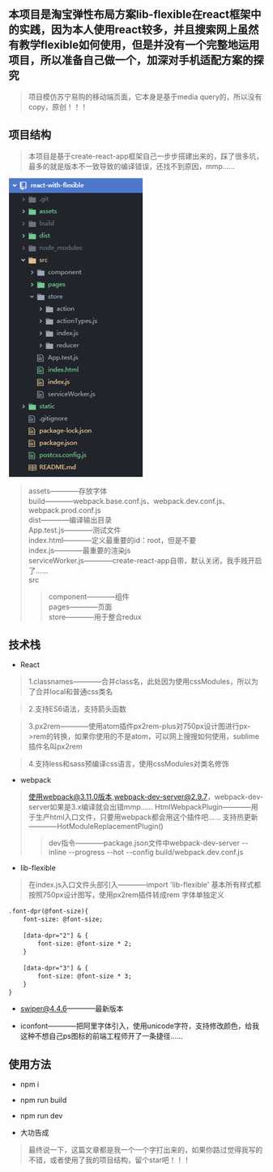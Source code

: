 ## 本项目是淘宝弹性布局方案lib-flexible在react框架中的实践，因为本人使用react较多，并且搜索网上虽然有教学flexible如何使用，但是并没有一个完整地运用项目，所以准备自己做一个，加深对手机适配方案的探究
> 项目模仿苏宁易购的移动端页面，它本身是基于media query的，所以没有copy，原创！！！

## 项目结构
> 本项目是基于create-react-app框架自己一步步搭建出来的，踩了很多坑，最多的就是版本不一致导致的编译错误，还找不到原因，mmp......

![普通进度条](https://github.com/OnPure/react-with-flexible/blob/master/static/images/structor.png)
> assets————存放字体<br/>
> build————webpack.base.conf.js、webpack.dev.conf.js、webpack.prod.conf.js<br/>
> dist————编译输出目录<br/>
> App.test.js————测试文件<br/>
> index.html————定义最重要的id：root，但是不要<meta name="viewport" content="width=device-width, initial-scale=1.0"> <br/>
> index.js————最重要的渲染js<br/>
> serviceWorker.js————create-react-app自带，默认关闭，我手贱开启了......<br/>
> src<br/>
>> component————组件<br/>
>> pages————页面<br/>
>> store————用于整合redux<br/>


## 技术栈

* React
> 1.classnames————合并class名，此处因为使用cssModules，所以为了合并local和普通css类名<br/>

> 2.支持ES6语法，支持箭头函数<br/>

> 3.px2rem————使用atom插件px2rem-plus对750px设计图进行px->rem的转换，如果你使用的不是atom，可以网上搜搜如何使用，sublime插件名叫px2rem<br/>

> 4.支持less和sass预编译css语言，使用cssModules对类名修饰<br/>



* webpack
> 使用webpack@3.11.0版本,webpack-dev-server@2.9.7，webpack-dev-server如果是3.x编译就会出错mmp......
> HtmlWebpackPlugin————用于生产html入口文件，只要用webpack都会用这个插件吧......
> 支持热更新————HotModuleReplacementPlugin()
>> dev指令————package.json文件中webpack-dev-server --inline --progress --hot --config build/webpack.dev.conf.js

* lib-flexible
> 在index.js入口文件头部引入————import 'lib-flexible'
> 基本所有样式都按照750px设计图写，使用px2rem插件转成rem
> 字体单独定义
```
.font-dpr(@font-size){
    font-size: @font-size;

    [data-dpr="2"] & {
        font-size: @font-size * 2;
    }

    [data-dpr="3"] & {
        font-size: @font-size * 3;
    }
}
```



* swiper@4.4.6————最新版本



* iconfont————把阿里字体引入，使用unicode字符，支持修改颜色，给我这种不想自己ps图标的前端工程师开了一条捷径......

## 使用方法

* npm i

* npm run build

* npm run dev

* 大功告成

> 最终说一下，这篇文章都是我一个一个字打出来的，如果你路过觉得我写的不错，或者使用了我的项目结构，留个star吧！！！

